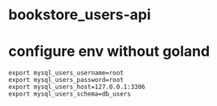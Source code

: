 # bookstore_users-api

# configure env without goland

    export mysql_users_username=root
    export mysql_users_password=root
    export mysql_users_host=127.0.0.1:3306
    export mysql_users_schema=db_users